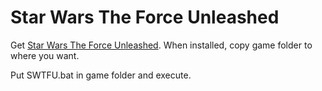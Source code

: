 # Star Wars The Force Unleashed
Get [Star Wars The Force Unleashed](https://www.gog.com/game/star_wars_the_force_unleashed_ultimate_sith_edition). When installed, copy game folder to where you want.

Put SWTFU.bat in game folder and execute.
